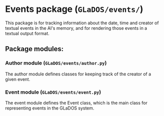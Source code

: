 # Events package (`GLaDOS/events/`)

This package is for tracking information about the date, time and creator
of textual events in the AI's memory, and for rendering those events in
a textual output format.

## Package modules:

### Author module (`GLaDOS/events/author.py`)

The author module defines classes for keeping track of the creator of 
a given event.

### Event module (`GLaDOS/events/event.py`)

The event module defines the Event class, which is the main class for
representing events in the GLaDOS system.